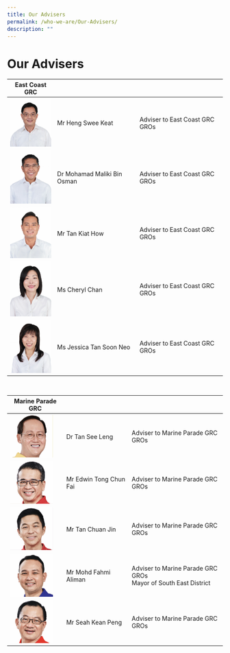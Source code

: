 ```yaml
---
title: Our Advisers
permalink: /who-we-are/Our-Advisers/
description: ""
---
```

Our Advisers
==============

| East Coast GRC |  |   |
| --------- | -------- | ---------|
<img src= "/images/Who%20We%20Are/Advisers/Heng%20Swee%20Keat.jpg" style="width: 100px; " >|Mr Heng Swee Keat|    Adviser to East Coast GRC GROs   |
<img src= "/images/Who%20We%20Are/Advisers/Mohamad.jpg" style="width: 100px; " >|Dr Mohamad Maliki Bin Osman   |  Adviser to East Coast GRC GROs  | 
<img src= "/images/Who%20We%20Are/Advisers/Tan%20Kiat%20How.jpg" style="width: 100px; " >|Mr Tan Kiat How| Adviser to East Coast GRC GROs|
<img src= "/images/Who%20We%20Are/Advisers/Cheryl%20Chan.jpg" style="width: 100px;" >|Ms Cheryl Chan| Adviser to East Coast GRC GROs|
<img src= "/images/Who%20We%20Are/Advisers/Jessica%20Tan.jpg" style="width: 100px;" >|Ms Jessica Tan Soon Neo| Adviser to East Coast GRC GROs|

<br>



| Marine Parade GRC |  | |
| -------- | -------- | -------- |
| <img src= "/images/Who%20We%20Are/Advisers/Tan%20See%20Leng.jpg" style="width: 100px;" >|Dr Tan See Leng|  Adviser to Marine Parade GRC GROs   |
|<img src= "/images/Who%20We%20Are/Advisers/Edwin%20Tong.jpg" style="width: 100px;" >|Mr Edwin Tong Chun Fai   |  Adviser to Marine Parade GRC GROs  | 
|<img src= "/images/Who%20We%20Are/Advisers/Tan%20Chuan%20Jin.jpg" style="width: 100px;" >|Mr Tan Chuan Jin | Adviser to Marine Parade GRC GROs|
|<img src= "/images/Who%20We%20Are/Advisers/Mohd%20Fahmi.jpg" style="width: 100px;" >|Mr Mohd Fahmi Aliman	  | Adviser to Marine Parade GRC GROs <br>Mayor of South East District|
|<img src= "/images/Who%20We%20Are/Advisers/Siah%20Kien%20Peng.jpg" style="width: 100px;" >|Mr Seah Kean Peng	 |Adviser to Marine Parade GRC GROs |